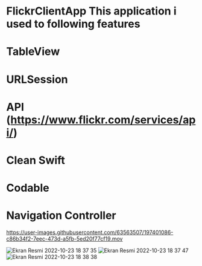 # FlickrClientApp This application i used to following features


# TableView
# URLSession
# API (https://www.flickr.com/services/api/)
# Clean Swift 
# Codable
# Navigation Controller

https://user-images.githubusercontent.com/63563507/197401086-c86b34f2-7eec-473d-a5fb-5ed20f77cf19.mov

![Ekran Resmi 2022-10-23 18 37 35](https://user-images.githubusercontent.com/63563507/197401472-6b2175ed-30c7-48f4-8b44-cb04fe900892.png)
![Ekran Resmi 2022-10-23 18 37 47](https://user-images.githubusercontent.com/63563507/197401474-4967a660-2ab0-442f-a68d-1f763350eee8.png)
![Ekran Resmi 2022-10-23 18 38 38](https://user-images.githubusercontent.com/63563507/197401478-ae0bcd63-3de7-40e4-9b95-5507bf3ecbda.png)
